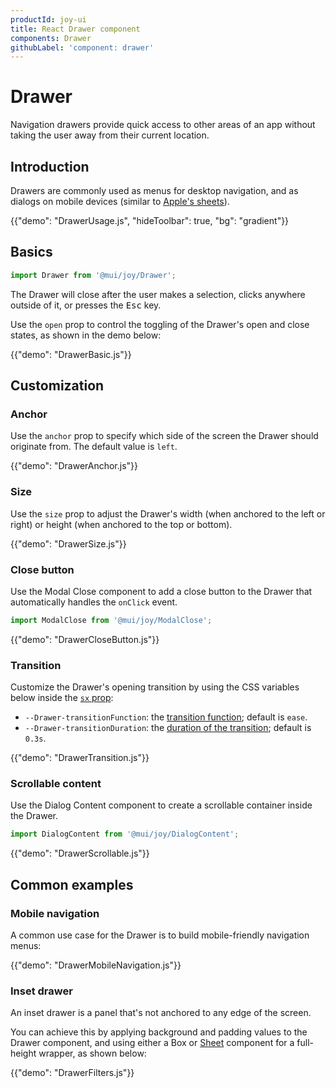 ```yaml
---
productId: joy-ui
title: React Drawer component
components: Drawer
githubLabel: 'component: drawer'
---
```


# Drawer

<p class="description">Navigation drawers provide quick access to other areas of an app without taking the user away from their current location.</p>

## Introduction

Drawers are commonly used as menus for desktop navigation, and as dialogs on mobile devices (similar to [Apple's sheets](https://developer.apple.com/design/human-interface-guidelines/sheets)).

{{"demo": "DrawerUsage.js", "hideToolbar": true, "bg": "gradient"}}

## Basics

```jsx
import Drawer from '@mui/joy/Drawer';
```

The Drawer will close after the user makes a selection, clicks anywhere outside of it, or presses the <kbd>Esc</kbd> key.

Use the `open` prop to control the toggling of the Drawer's open and close states, as shown in the demo below:

{{"demo": "DrawerBasic.js"}}

## Customization

### Anchor

Use the `anchor` prop to specify which side of the screen the Drawer should originate from.
The default value is `left`.

{{"demo": "DrawerAnchor.js"}}

### Size

Use the `size` prop to adjust the Drawer's width (when anchored to the left or right) or height (when anchored to the top or bottom).

{{"demo": "DrawerSize.js"}}

### Close button

Use the Modal Close component to add a close button to the Drawer that automatically handles the `onClick` event.

```jsx
import ModalClose from '@mui/joy/ModalClose';
```

{{"demo": "DrawerCloseButton.js"}}

### Transition

Customize the Drawer's opening transition by using the CSS variables below inside the [`sx` prop](/system/getting-started/the-sx-prop/):

- `--Drawer-transitionFunction`: the [transition function](https://developer.mozilla.org/en-US/docs/Web/CSS/transition-timing-function); default is `ease`.
- `--Drawer-transitionDuration`: the [duration of the transition](https://developer.mozilla.org/en-US/docs/Web/CSS/transition-duration); default is `0.3s`.

{{"demo": "DrawerTransition.js"}}

### Scrollable content

Use the Dialog Content component to create a scrollable container inside the Drawer.

```jsx
import DialogContent from '@mui/joy/DialogContent';
```

{{"demo": "DrawerScrollable.js"}}

## Common examples

### Mobile navigation

A common use case for the Drawer is to build mobile-friendly navigation menus:

{{"demo": "DrawerMobileNavigation.js"}}

### Inset drawer

An inset drawer is a panel that's not anchored to any edge of the screen.

You can achieve this by applying background and padding values to the Drawer component, and using either a Box or [Sheet](/joy-ui/react-sheet/) component for a full-height wrapper, as shown below:

{{"demo": "DrawerFilters.js"}}
